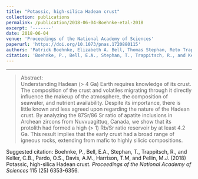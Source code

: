 ```yaml
---
title: "Potassic, high-silica Hadean crust"
collection: publications
permalink: /publication/2018-06-04-Boehnke-etal-2018
excerpt: '-------'
date: 2018-06-04
venue: 'Proceedings of the National Academy of Sciences'
paperurl: 'https://doi.org/10.1073/pnas.1720880115'
authors: 'Patrick Boehnke, Elizabeth A. Bell, Thomas Stephan, Reto Trappitsch, C. Brenhin Keller, Olivia S. Pardo, Andrew M. Davis, T. Mark Harrison, and Michael J. Pellin'
citation: 'Boehnke, P., Bell, E.A., Stephan, T., Trappitsch, R., and Keller, C.B., Pardo, O.S., Davis, A.M., Harrison, T.M, and Pellin, M.J. (2018) Potassic, high-silica Hadean crust. <i>Proceedings of the National Academy of Sciences</i> 115 (25) 6353-6356.'
---
```

-------



>Abstract: <br/>Understanding Hadean (> 4 Ga) Earth requires knowledge of its crust. The composition of the crust and volatiles migrating through it directly influence the makeup of the atmosphere, the composition of seawater, and nutrient availability. Despite its importance, there is little known and less agreed upon regarding the nature of the Hadean crust. By analyzing the 87Sr/86 Sr ratio of apatite inclusions in Archean zircons from Nuvvuagittuq, Canada, we show that its protolith had formed a high (> 1) Rb/Sr ratio reservoir by at least 4.2 Ga. This result implies that the early crust had a broad range of igneous rocks, extending from mafic to highly silicic compositions.

Suggested citation: Boehnke, P., Bell, E.A., Stephan, T., Trappitsch, R., and Keller, C.B., Pardo, O.S., Davis, A.M., Harrison, T.M, and Pellin, M.J. (2018) Potassic, high-silica Hadean crust. <i>Proceedings of the National Academy of Sciences</i> 115 (25) 6353-6356.